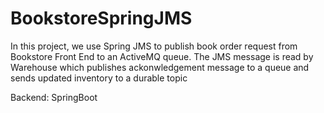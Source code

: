 # BookstoreSpringJMS

In this project, we use Spring JMS to publish book order request from Bookstore Front End to an ActiveMQ queue. The JMS message is read by Warehouse which publishes ackonwledgement message to a queue and sends updated inventory to a durable topic

Backend: SpringBoot
